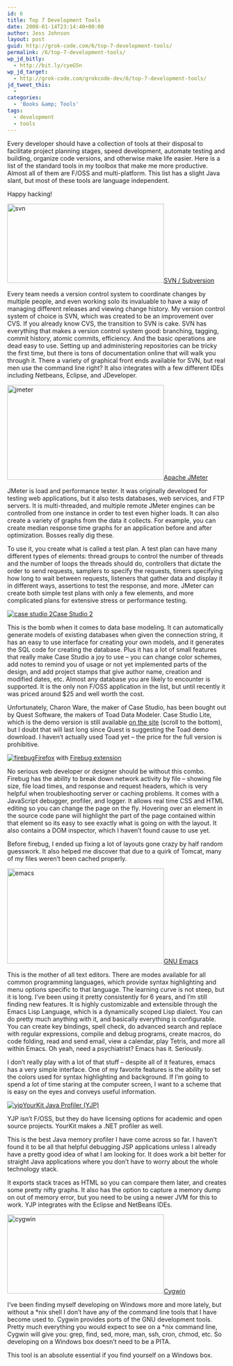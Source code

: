 ```yaml
---
id: 6
title: Top 7 Development Tools
date: 2008-01-14T23:14:40+00:00
author: Jess Johnson
layout: post
guid: http://grok-code.com/6/top-7-development-tools/
permalink: /6/top-7-development-tools/
wp_jd_bitly:
  - http://bit.ly/cyeG5n
wp_jd_target:
  - http://grok-code.com/grokcode-dev/6/top-7-development-tools/
jd_tweet_this:
  - 
categories:
  - 'Books &amp; Tools'
tags:
  - development
  - tools
---
```

Every developer should have a collection of tools at their disposal to facilitate project planning stages, speed development, automate testing and building, organize code versions, and otherwise make life easier. Here is a list of the standard tools in my toolbox that make me more productive. Almost all of them are F/OSS and multi-platform. This list has a slight Java slant, but most of these tools are language independent.<!--more-->

Happy hacking!

[<img class="alignleft" src="http://grokcode.com/images/svn.jpg" alt="svn" width="360" height="182" />](http://subversion.tigris.org/)<span class="h2"><a href="http://subversion.tigris.org/">SVN / Subversion</a></span>

Every team needs a version control system to coordinate changes by multiple people, and even working solo its invaluable to have a way of managing different releases and viewing change history. My version control system of choice is SVN, which was created to be an improvement over CVS. If you already know CVS, the transition to SVN is cake. SVN has everything that makes a version control system good: branching, tagging, commit history, atomic commits, efficiency. And the basic operations are dead easy to use. Setting up and administering repositories can be tricky the first time, but there is tons of documentation online that will walk you through it. There a variety of graphical front ends available for SVN, but real men use the command line right? It also integrates with a few different IDEs including Netbeans, Eclipse, and JDeveloper.

[<img class="alignleft" src="http://grokcode.com/images/jmeter.JPG" alt="jmeter" width="360" height="218" />](http://jakarta.apache.org/jmeter/)<span class="h2"><a href="http://jakarta.apache.org/jmeter/" >Apache JMeter</a></span>

JMeter is load and performance tester. It was originally developed for testing web applications, but it also tests databases, web services, and FTP servers. It is multi-threaded, and multiple remote JMeter engines can be controlled from one instance in order to test even higher loads. It can also create a variety of graphs from the data it collects. For example, you can create median response time graphs for an application before and after optimization. Bosses really dig these.

To use it, you create what is called a test plan. A test plan can have many different types of elements: thread groups to control the number of threads and the number of loops the threads should do, controllers that dictate the order to send requests, samplers to specify the requests, timers specifying how long to wait between requests, listeners that gather data and display it in different ways, assertions to test the response, and more. JMeter can create both simple test plans with only a few elements, and more complicated plans for extensive stress or performance testing.

[<img class="alignleft" src="http://grokcode.com/images/casestudio2.JPG" alt="case studio 2" />](http://www.casestudio.com/enu/ "Case Logic")<span class="h2"><a href="http://www.casestudio.com/enu/">Case Studio 2</a></span>

This is the bomb when it comes to data base modeling. It can automatically generate models of existing databases when given the connection string, it has an easy to use interface for creating your own models, and it generates the SQL code for creating the database. Plus it has a lot of small features that really make Case Studio a joy to use &#8211; you can change color schemes, add notes to remind you of usage or not yet implemented parts of the design, and add project stamps that give author name, creation and modified dates, etc. Almost any database you are likely to encounter is supported. It is the only non F/OSS application in the list, but until recently it was priced around $25 and well worth the cost.

Unfortunately, Charon Ware, the maker of Case Studio, has been bought out by Quest Software, the makers of Toad Data Modeler. Case Studio Lite, which is the demo version is still available <a title="case studio" href="http://www.casestudio.com/enu/download.aspx" target="_blank">on the site</a> (scroll to the bottom), but I doubt that will last long since Quest is suggesting the Toad demo download. I haven&#8217;t actually used Toad yet &#8211; the price for the full version is prohibitive.

[<img class="alignleft" src="http://grokcode.com/images/firebug2.jpg" alt="firebug" />](http://www.mozilla.com/en-US/firefox/)<span class="h2"><a title="Firefox" href="http://www.mozilla.com/en-US/firefox/" >Firefox</a> with <a  href="http://www.getfirebug.com/" >Firebug extension</a></span>

No serious web developer or designer should be without this combo. Firebug has the ability to break down network activity by file &#8211; showing file size, file load times, and response and request headers, which is very helpful when troubleshooting server or caching problems. It comes with a JavaScript debugger, profiler, and logger. It allows real time CSS and HTML editing so you can change the page on the fly. Hovering over an element in the source code pane will highlight the part of the page contained within that element so its easy to see exactly what is going on with the layout. It also contains a DOM inspector, which I haven&#8217;t found cause to use yet.

Before firebug, I ended up fixing a lot of layouts gone crazy by half random guesswork. It also helped me discover that due to a quirk of Tomcat, many of my files weren&#8217;t been cached properly.

[<img class="alignleft" src="http://grokcode.com/images/emacs.jpg" alt="emacs" width="360" height="219" />](http://www.gnu.org/software/emacs/)<span class="h2"><a href="http://www.gnu.org/software/emacs/">GNU Emacs</a></span>

This is the mother of all text editors. There are modes available for all common programming languages, which provide syntax highlighting and menu options specific to that language. The learning curve is not steep, but it is long. I&#8217;ve been using it pretty consistently for 6 years, and I&#8217;m still finding new features. It is highly customizable and extensible through the Emacs Lisp Language, which is a dynamically scoped Lisp dialect. You can do pretty much anything with it, and basically everything is configurable. You can create key bindings, spell check, do advanced search and replace with regular expressions, compile and debug programs, create macros, do code folding, read and send email, view a calendar, play Tetris, and more all within Emacs. Oh yeah, need a psychiatrist? Emacs has it. Seriously.

I don&#8217;t really play with a lot of that stuff &#8211; despite all of it features, emacs has a very simple interface. One of my favorite features is the ability to set the colors used for syntax highlighting and background. If I&#8217;m going to spend a lot of time staring at the computer screen, I want to a scheme that is easy on the eyes and conveys useful information.

[<img class="alignleft" src="http://grokcode.com/images/yjp.JPG" alt="yjp" />](http://www.yourkit.com/)<span class="h2"><a href="http://www.yourkit.com/" >YourKit Java Profiler (YJP)</a></span>

YJP isn&#8217;t F/OSS, but they do have licensing options for academic and open source projects. YourKit makes a .NET profiler as well.

This is the best Java memory profiler I have come across so far. I haven&#8217;t found it to be all that helpful debugging JSP applications unless I already have a pretty good idea of what I am looking for. It does work a bit better for straight Java applications where you don&#8217;t have to worry about the whole technology stack.

It exports stack traces as HTML so you can compare them later, and creates some pretty nifty graphs. It also has the option to capture a memory dump on out of memory error, but you need to be using a newer JVM for this to work. YJP integrates with the Eclipse and NetBeans IDEs.

[<img class="alignleft" src="http://grokcode.com/images/cygwin.jpg" alt="cygwin" width="360" height="182" />](http://www.cygwin.com/ "cygwin")<span class="h2"><a title="cygwin" href="http://www.cygwin.com/" >Cygwin</a></span>

I&#8217;ve been finding myself developing on Windows more and more lately, but without a \*nix shell I don&#8217;t have any of the command line tools that I have become used to. Cygwin provides ports of the GNU development tools. Pretty much everything you would expect to see on a \*nix command line, Cygwin will give you: grep, find, sed, more, man, ssh, cron, chmod, etc. So developing on a Windows box doesn&#8217;t need to be a PITA.

This tool is an absolute essential if you find yourself on a Windows box.
